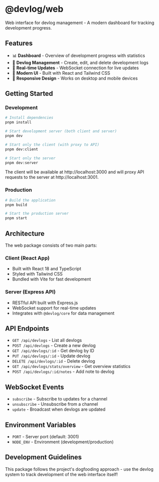 # @devlog/web

Web interface for devlog management - A modern dashboard for tracking development progress.

## Features

- 📊 **Dashboard** - Overview of development progress with statistics
- 📝 **Devlog Management** - Create, edit, and delete development logs
- 🔄 **Real-time Updates** - WebSocket connection for live updates
- 🎨 **Modern UI** - Built with React and Tailwind CSS
- 📱 **Responsive Design** - Works on desktop and mobile devices

## Getting Started

### Development

```bash
# Install dependencies
pnpm install

# Start development server (both client and server)
pnpm dev

# Start only the client (with proxy to API)
pnpm dev:client

# Start only the server
pnpm dev:server
```

The client will be available at http://localhost:3000 and will proxy API requests to the server at http://localhost:3001.

### Production

```bash
# Build the application
pnpm build

# Start the production server
pnpm start
```

## Architecture

The web package consists of two main parts:

### Client (React App)
- Built with React 18 and TypeScript
- Styled with Tailwind CSS
- Bundled with Vite for fast development

### Server (Express API)
- RESTful API built with Express.js
- WebSocket support for real-time updates
- Integrates with `@devlog/core` for data management

## API Endpoints

- `GET /api/devlogs` - List all devlogs
- `POST /api/devlogs` - Create a new devlog
- `GET /api/devlogs/:id` - Get devlog by ID
- `PUT /api/devlogs/:id` - Update devlog
- `DELETE /api/devlogs/:id` - Delete devlog
- `GET /api/devlogs/stats/overview` - Get overview statistics
- `POST /api/devlogs/:id/notes` - Add note to devlog

## WebSocket Events

- `subscribe` - Subscribe to updates for a channel
- `unsubscribe` - Unsubscribe from a channel
- `update` - Broadcast when devlogs are updated

## Environment Variables

- `PORT` - Server port (default: 3001)
- `NODE_ENV` - Environment (development/production)

## Development Guidelines

This package follows the project's dogfooding approach - use the devlog system to track development of the web interface itself!
